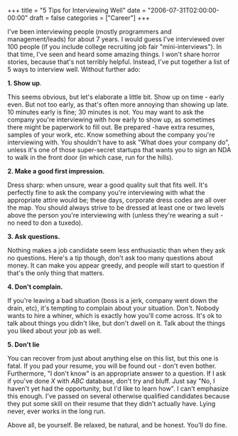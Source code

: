 +++
title = "5 Tips for Interviewing Well"
date = "2006-07-31T02:00:00-00:00"
draft = false
categories = ["Career"]
+++

I've been interviewing people (mostly programmers and management/leads)
for about 7 years. I would guess I've interviewed over 100 people (if
you include college recruiting job fair "mini-interviews"). In that
time, I've seen and heard some amazing things. I won't share horror
stories, because that's not terribly helpful. Instead, I've put together
a list of 5 ways to interview well. Without further ado:

**1. Show up**.

This seems obvious, but let's elaborate a little bit. Show up on time -
early even. But not too early, as that's often more annoying than
showing up late. 10 minutes early is fine; 30 minutes is not. You may
want to ask the company you're interviewing with how early to show up,
as sometimes there might be paperwork to fill out. Be prepared -have
extra resumes, samples of your work, etc. Know something about the
company you're interviewing with. You shouldn't have to ask "What does
your company do", unless it's one of those super-secret startups that
wants you to sign an NDA to walk in the front door (in which case, run
for the hills).

**2. Make a good first impression.**

Dress sharp: when unsure, wear a good quality suit that fits well. It's
perfectly fine to ask the company you're interviewing with what the
appropriate attire would be; these days, corporate dress codes are all
over the map. You should always strive to be dressed at least one or two
levels above the person you're interviewing with (unless they're wearing
a suit - no need to don a tuxedo).

**3. Ask questions.**

Nothing makes a job candidate seem less enthusiastic than when they ask
no questions. Here's a tip though, don't ask too many questions about
money. It can make you appear greedy, and people will start to question
if that's the only thing that matters.

**4. Don't complain.**

If you're leaving a bad situation (boss is a jerk, company went down the
drain, etc), it's tempting to complain about your situation. Don't.
Nobody wants to hire a whiner, which is exactly how you'll come across.
It's ok to talk about things you didn't like, but don't dwell on it.
Talk about the things you liked about your job as well.

**5. Don't lie**

You can recover from just about anything else on this list, but this one
is fatal. If you pad your resume, you will be found out - don't even
bother. Furthermore, "I don't know" is an appropriate answer to a
question. If I ask if you've done *X* with *ABC* database, don't try and
bluff. Just say "No, I haven't yet had the opportunity, but I'd like to
learn how". I can't emphasize this enough. I've passed on several
otherwise qualified candidates because they put some skill on their
resume that they didn't actually have. Lying never, ever works in the
long run.

Above all, be yourself. Be relaxed, be natural, and be honest. You'll do
fine.

